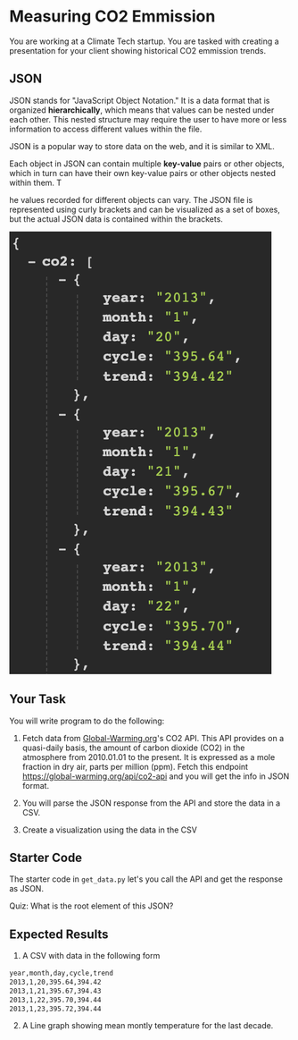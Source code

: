 # Measuring CO2 Emmission

You are working at a Climate Tech startup. You are tasked with creating a presentation for your client showing historical CO2 emmission trends.

## JSON

JSON stands for "JavaScript Object Notation." 
It is a data format that is organized **hierarchically**, which means that values can be nested under each other. This nested structure may require the user to have more or less information to access different values within the file. 

JSON is a popular way to store data on the web, and it is similar to XML. 

Each object in JSON can contain multiple **key-value** pairs or other objects, which in turn can have their own key-value pairs or other objects nested within them. T

he values recorded for different objects can vary. The JSON file is represented using curly brackets and can be visualized as a set of boxes, but the actual JSON data is contained within the brackets.

![Alt text](./images/json.png)


## Your Task

You will write program to do the following:

1. Fetch data from [Global-Warming.org](https://global-warming.org/)'s CO2 API.
This API provides on a quasi-daily basis, the amount of carbon dioxide (CO2) in the atmosphere from 2010.01.01 to the present. It is expressed as a mole fraction in dry air, parts per million (ppm). Fetch this endpoint https://global-warming.org/api/co2-api and you will get the info in JSON format.

2. You will parse the JSON response from the API and store the data in a CSV.

3. Create a visualization using the data in the CSV

## Starter Code

The starter code in `get_data.py` let's you call the API and get the response as JSON.

Quiz:
What is the root element of this JSON?

## Expected Results

1. A CSV with data in the following form
```
year,month,day,cycle,trend
2013,1,20,395.64,394.42
2013,1,21,395.67,394.43
2013,1,22,395.70,394.44
2013,1,23,395.72,394.44
```

2. A Line graph showing mean montly temperature for the last decade. 